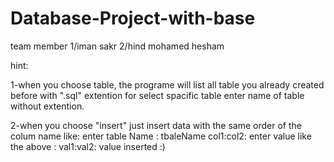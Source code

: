 # Database-Project-with-base
 team member
 1/iman sakr
 2/hind mohamed hesham
 
 
 hint:
 
 1-when you choose table, the programe will list all table you already created before with ".sql" extention 
 for select spacific table enter name of table without extention.
 
 2-when you choose "insert" just insert data with the same order of the colum name 
 like:
    enter table Name : tbaleName
    col1:col2:
    enter value like the above : val1:val2:
    value inserted :)
   

 
